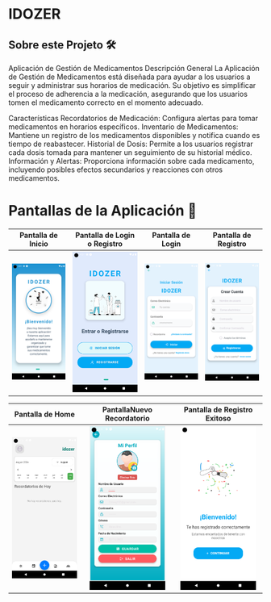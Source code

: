 # IDOZER

## Sobre este Projeto 🛠️

Aplicación de Gestión de Medicamentos
Descripción General
La Aplicación de Gestión de Medicamentos está diseñada para ayudar a los usuarios a seguir y administrar sus horarios de medicación. Su objetivo es simplificar el proceso de adherencia a la medicación, asegurando que los usuarios tomen el medicamento correcto en el momento adecuado.

Características
Recordatorios de Medicación: Configura alertas para tomar medicamentos en horarios específicos.
Inventario de Medicamentos: Mantiene un registro de los medicamentos disponibles y notifica cuando es tiempo de reabastecer.
Historial de Dosis: Permite a los usuarios registrar cada dosis tomada para mantener un seguimiento de su historial médico.
Información y Alertas: Proporciona información sobre cada medicamento, incluyendo posibles efectos secundarios y reacciones con otros medicamentos.


# Pantallas de la Aplicación 📸

| Pantalla de Inicio | Pantalla de Login o Registro | Pantalla de Login | Pantalla de Registro |
| :-----------------: | :---------------------------: | :----------------: | :-------------------: |
| <img src="./assets/screenshots/inicio.png" width="150"/> | <img src="./assets/screenshots/registro.png" width="150"/> | <img src="./assets/screenshots/login.png" width="150"/> | <img src="./assets/screenshots/crearcuenta.png" width="150"/> |

| Pantalla de Home | PantallaNuevo Recordatorio | Pantalla de Registro Exitoso |
| :--------------: | :------------------------: | :--------------------------: |
| <img src="./assets/screenshots/home.png" width="150"/> | <img src="./assets/screenshots/perfil.png" width="150"/> | <img src="./assets/screenshots/felicidades.png" width="150"/> |
